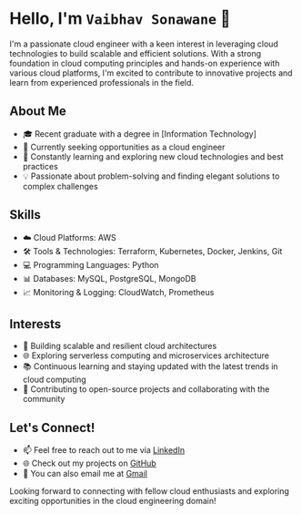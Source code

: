 # Hello, I'm `Vaibhav Sonawane` 👋

I'm a passionate cloud engineer with a keen interest in leveraging cloud technologies to build scalable and efficient solutions. With a strong foundation in cloud computing principles and hands-on experience with various cloud platforms, I'm excited to contribute to innovative projects and learn from experienced professionals in the field.

## About Me
- 🎓 Recent graduate with a degree in [Information Technology]
- 💼 Currently seeking opportunities as a cloud engineer 
- 🌱 Constantly learning and exploring new cloud technologies and best practices
- 💡 Passionate about problem-solving and finding elegant solutions to complex challenges

## Skills
- ☁️ Cloud Platforms: AWS
- 🛠️ Tools & Technologies: Terraform, Kubernetes, Docker, Jenkins, Git
- 💻 Programming Languages: Python
- 📊 Databases: MySQL, PostgreSQL, MongoDB
- 📈 Monitoring & Logging: CloudWatch, Prometheus

## Interests
- 🚀 Building scalable and resilient cloud architectures
- 🌐 Exploring serverless computing and microservices architecture
- 📚 Continuous learning and staying updated with the latest trends in cloud computing
- 🌱 Contributing to open-source projects and collaborating with the community

## Let's Connect!
- 📫 Feel free to reach out to me via [LinkedIn](www.linkedin.com/in/vaibhav-sonawane2412)
- 🌐 Check out my projects on [GitHub](https://github.com/vaibhavsonawane2412)
- 📧 You can also email me at [Gmail](mailto:vaibhavsonawane2412@gmail.com)

Looking forward to connecting with fellow cloud enthusiasts and exploring exciting opportunities in the cloud engineering domain!
